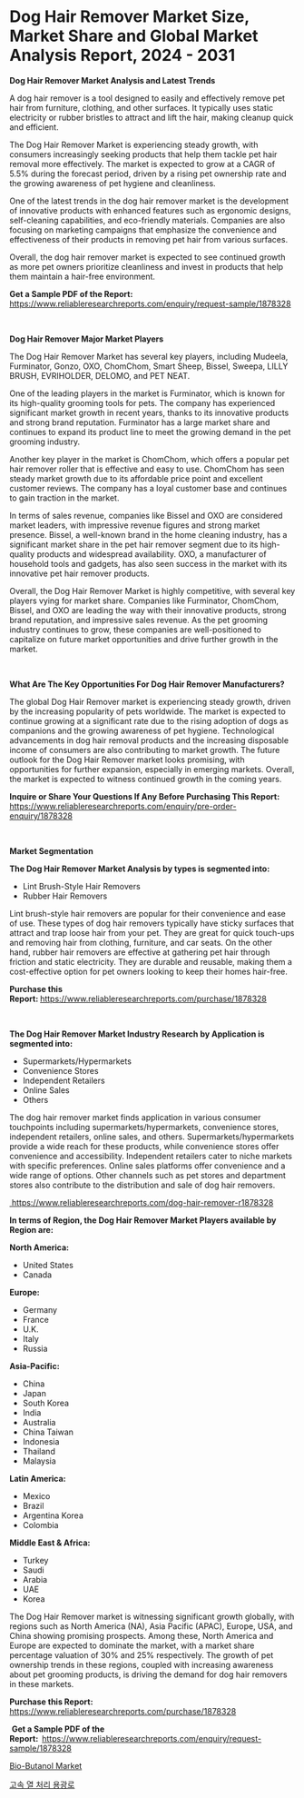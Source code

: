 <p><h1>Dog Hair Remover Market Size, Market Share and Global Market Analysis Report, 2024 - 2031</h1></p><p><strong>Dog Hair Remover Market Analysis and Latest Trends</strong></p>
<p><p>A dog hair remover is a tool designed to easily and effectively remove pet hair from furniture, clothing, and other surfaces. It typically uses static electricity or rubber bristles to attract and lift the hair, making cleanup quick and efficient.</p><p>The Dog Hair Remover Market is experiencing steady growth, with consumers increasingly seeking products that help them tackle pet hair removal more effectively. The market is expected to grow at a CAGR of 5.5% during the forecast period, driven by a rising pet ownership rate and the growing awareness of pet hygiene and cleanliness.</p><p>One of the latest trends in the dog hair remover market is the development of innovative products with enhanced features such as ergonomic designs, self-cleaning capabilities, and eco-friendly materials. Companies are also focusing on marketing campaigns that emphasize the convenience and effectiveness of their products in removing pet hair from various surfaces.</p><p>Overall, the dog hair remover market is expected to see continued growth as more pet owners prioritize cleanliness and invest in products that help them maintain a hair-free environment.</p></p>
<p><strong>Get a Sample PDF of the Report:&nbsp;</strong> <a href="https://www.reliableresearchreports.com/enquiry/request-sample/1878328">https://www.reliableresearchreports.com/enquiry/request-sample/1878328</a></p>
<p>&nbsp;</p>
<p><strong>Dog Hair Remover Major Market Players</strong></p>
<p><p>The Dog Hair Remover Market has several key players, including Mudeela, Furminator, Gonzo, OXO, ChomChom, Smart Sheep, Bissel, Sweepa, LILLY BRUSH, EVRIHOLDER, DELOMO, and PET NEAT. </p><p>One of the leading players in the market is Furminator, which is known for its high-quality grooming tools for pets. The company has experienced significant market growth in recent years, thanks to its innovative products and strong brand reputation. Furminator has a large market share and continues to expand its product line to meet the growing demand in the pet grooming industry.</p><p>Another key player in the market is ChomChom, which offers a popular pet hair remover roller that is effective and easy to use. ChomChom has seen steady market growth due to its affordable price point and excellent customer reviews. The company has a loyal customer base and continues to gain traction in the market.</p><p>In terms of sales revenue, companies like Bissel and OXO are considered market leaders, with impressive revenue figures and strong market presence. Bissel, a well-known brand in the home cleaning industry, has a significant market share in the pet hair remover segment due to its high-quality products and widespread availability. OXO, a manufacturer of household tools and gadgets, has also seen success in the market with its innovative pet hair remover products.</p><p>Overall, the Dog Hair Remover Market is highly competitive, with several key players vying for market share. Companies like Furminator, ChomChom, Bissel, and OXO are leading the way with their innovative products, strong brand reputation, and impressive sales revenue. As the pet grooming industry continues to grow, these companies are well-positioned to capitalize on future market opportunities and drive further growth in the market.</p></p>
<p>&nbsp;</p>
<p><strong>What Are The Key Opportunities For Dog Hair Remover Manufacturers?</strong></p>
<p><p>The global Dog Hair Remover market is experiencing steady growth, driven by the increasing popularity of pets worldwide. The market is expected to continue growing at a significant rate due to the rising adoption of dogs as companions and the growing awareness of pet hygiene. Technological advancements in dog hair removal products and the increasing disposable income of consumers are also contributing to market growth. The future outlook for the Dog Hair Remover market looks promising, with opportunities for further expansion, especially in emerging markets. Overall, the market is expected to witness continued growth in the coming years.</p></p>
<p><strong>Inquire or Share Your Questions If Any Before Purchasing This Report:</strong> <a href="https://www.reliableresearchreports.com/enquiry/pre-order-enquiry/1878328">https://www.reliableresearchreports.com/enquiry/pre-order-enquiry/1878328</a></p>
<p>&nbsp;</p>
<p><strong>Market Segmentation</strong></p>
<p><strong>The Dog Hair Remover Market Analysis by types is segmented into:</strong></p>
<p><ul><li>Lint Brush-Style Hair Removers</li><li>Rubber Hair Removers</li></ul></p>
<p><p>Lint brush-style hair removers are popular for their convenience and ease of use. These types of dog hair removers typically have sticky surfaces that attract and trap loose hair from your pet. They are great for quick touch-ups and removing hair from clothing, furniture, and car seats. On the other hand, rubber hair removers are effective at gathering pet hair through friction and static electricity. They are durable and reusable, making them a cost-effective option for pet owners looking to keep their homes hair-free.</p></p>
<p><strong>Purchase this Report:&nbsp;</strong><a href="https://www.reliableresearchreports.com/purchase/1878328">https://www.reliableresearchreports.com/purchase/1878328</a></p>
<p>&nbsp;</p>
<p><strong>The Dog Hair Remover Market Industry Research by Application is segmented into:</strong></p>
<p><ul><li>Supermarkets/Hypermarkets</li><li>Convenience Stores</li><li>Independent Retailers</li><li>Online Sales</li><li>Others</li></ul></p>
<p><p>The dog hair remover market finds application in various consumer touchpoints including supermarkets/hypermarkets, convenience stores, independent retailers, online sales, and others. Supermarkets/hypermarkets provide a wide reach for these products, while convenience stores offer convenience and accessibility. Independent retailers cater to niche markets with specific preferences. Online sales platforms offer convenience and a wide range of options. Other channels such as pet stores and department stores also contribute to the distribution and sale of dog hair removers.</p></p>
<p><a href="https://www.reliableresearchreports.com/dog-hair-remover-r1878328">&nbsp;https://www.reliableresearchreports.com/dog-hair-remover-r1878328</a></p>
<p><strong>In terms of Region, the Dog Hair Remover Market Players available by Region are:</strong></p>
<p>
    <p> <strong> North America: </strong>
        <ul>
            <li>United States</li>
            <li>Canada</li>
        </ul>
        </p> 
    <p> <strong> Europe: </strong>
        <ul>
            <li>Germany</li>
            <li>France</li>
            <li>U.K.</li>
            <li>Italy</li>
            <li>Russia</li>
        </ul>
        </p> 
    <p> <strong> Asia-Pacific: </strong>
        <ul>
            <li>China</li>
            <li>Japan</li>
            <li>South Korea</li>
            <li>India</li>
            <li>Australia</li>
            <li>China Taiwan</li>
            <li>Indonesia</li>
            <li>Thailand</li>
            <li>Malaysia</li>
        </ul>
        </p> 
    <p> <strong> Latin America: </strong>
        <ul>
            <li>Mexico</li>
            <li>Brazil</li>
            <li>Argentina Korea</li>
            <li>Colombia</li>
        </ul>
        </p> 
    <p> <strong> Middle East & Africa: </strong>
        <ul>
            <li>Turkey</li>
            <li>Saudi</li>
            <li>Arabia</li>
            <li>UAE</li>
            <li>Korea</li>
        </ul>
    </p>
    </p>
<p><p>The Dog Hair Remover market is witnessing significant growth globally, with regions such as North America (NA), Asia Pacific (APAC), Europe, USA, and China showing promising prospects. Among these, North America and Europe are expected to dominate the market, with a market share percentage valuation of 30% and 25% respectively. The growth of pet ownership trends in these regions, coupled with increasing awareness about pet grooming products, is driving the demand for dog hair removers in these markets.</p></p>
<p><strong>Purchase this Report: </strong><a href="https://www.reliableresearchreports.com/purchase/1878328">https://www.reliableresearchreports.com/purchase/1878328</a></p>
<p>&nbsp;<strong>Get a Sample PDF of the Report:&nbsp;&nbsp;</strong><a href="https://www.reliableresearchreports.com/enquiry/request-sample/1878328">https://www.reliableresearchreports.com/enquiry/request-sample/1878328</a></p>
<p><strong></strong></p>
<p><p><a href="https://github.com/mhrnetwork1/Market-Research-Report-List-1/blob/main/bio-butanol-market.md">Bio-Butanol Market</a></p><p><a href="https://github.com/gambitz1998/Market-Research-Report-List-2/blob/main/537481638607.md">고속 열 처리 용광로</a></p></p>